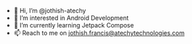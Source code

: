- 👋 Hi, I’m @jothish-atechy
- 👀 I’m interested in Android Development
- 🌱 I’m currently learning Jetpack Compose
- 📫 Reach to me on jothish.francis@atechytechnologies.com

<!---
jothish-atechy/jothish-atechy is a ✨ special ✨ repository because its `README.md` (this file) appears on your GitHub profile.
You can click the Preview link to take a look at your changes.
--->

